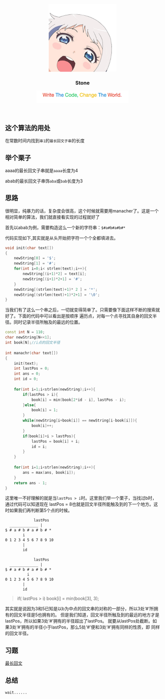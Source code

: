 <p align="center">
  <a href="http://shallweitalk.com">
    <img src="https://raw.githubusercontent.com/Haut-Stone/ACM/master/photos/me.png" width=220 height=220>
  </a>
  <h3 align="center">Stone</h3>
  <p align="center">
    <a href="http://shallweitalk.com">
      <img src="https://raw.githubusercontent.com/Haut-Stone/ACM/master/photos/CodeChangeWorld.png" width=300 height=40>
    </a>
  </p>
</p>
<br>

## 这个算法的用处

在常数时间内找到`串1`的`最长回文子串`的长度

## 举个栗子

aaaa的最长回文子串就是`aaaa`长度为4

abab的最长回文子串饰`aba`或`bab`长度为3

## 思路

很明显，纯暴力的话，复杂度会很高，这个时候就需要用manacher了。这是一个相对简单的算法，我们就直接看实现的过程就好了

首先以abab为例，需要构造这么一个新的字符串：`$#a#b#a#b#*`

代码实现如下,其实就是从头开始把字符一个个全都填进去。

```cpp
void init(char text[])
{
    newString[0] = '$';
    newString[1] = '#';
    for(int i=0;i< strlen(text);i++){
        newString[(i+1)*2] = text[i];
        newString[(i+1)*2+1] = '#';
    }
    newString[(strlen(text)+1)* 2 ] = '*';
    newString[(strlen(text)+1)*2+1] = '\0';
}
```
当我们有了这么一个串之后，一切就变得简单了。只需要像下面这样不断的搜索就好了。下面的代码中可以看出是按顺序
遍历点，对每一个点寻找其自身的回文半径。同时记录半径所触及的最远的位置。

```cpp
const int N = 110;
char newString[N<<1];
int book[N];//i点的回文半径

int manachr(char text[])
{
    init(text);
    int lastPos = 0;
    int ans = 0;
    int id = 0;
    
    for(int i=1;i<strlen(newString);i++){
        if(lastPos > i){
            book[i] = min(book[2*id - i], lastPos - i);
        }else{
            book[i] = 1;
        }
        while(newString[i+book[i]] == newString[i-book[i]]){
            book[i]++;
        }
        if(book[i]+i > lastPos){
            lastPos = book[i] + i;
            id = i;
        }
    }
    
    for(int i=1;i<strlen(newString);i++){
        ans = max(ans, book[i]);
    }
    return ans - 1;
}
```
这里唯一不好理解的就是当`lastPos > i`时。这里我们举一个栗子，当找过b时，通过代码可以知道现在
lastPos = 8也就是回文半径所能触及到的下一个地方。这时如果我们再判断第5个点的时候。

```
             lastPos
  _____________ |
$ # a # b # a # b # *
        i
0 1 2 3 4 5 6 7 8 9 10
        |
        id
       
             lastPos
  _____________ |
$ # a # b # a # b # *
          i
0 1 2 3 4 5 6 7 8 9 10
        |
        id
```
>if( lastPos > i) book[i] = min(book[3], 3);

其实就是说因为3和5已知是以b为中点的回文串的对称的一部分，所以3处‘#’所拥有的回文半径是5也拥有的。
但是我们知道，回文半径所触及到的最远的地方才是lastPos，所以如果3处‘#’拥有的半径超出了lastPos。
就要从lastPos处截断。如果3处‘#’拥有的半径小于lastPos，那么5处‘#’便和3处‘#’拥有同样的性质，即
同样的回文半径。

## 习题
[最长回文](http://acm.hdu.edu.cn/showproblem.php?pid=3068)

## 总结

	wait...... 
